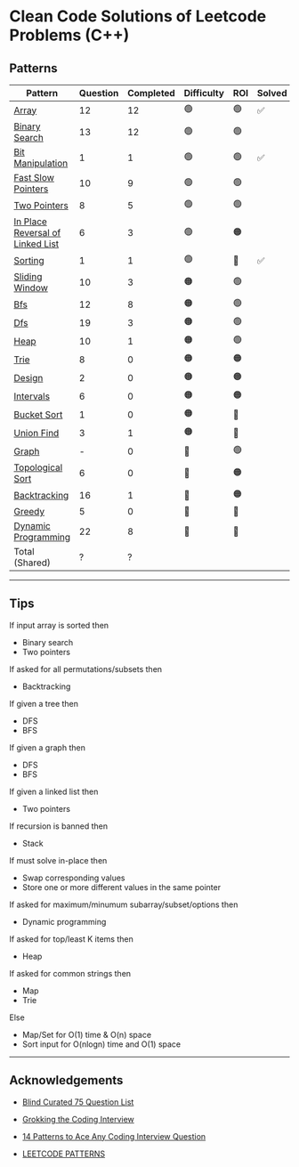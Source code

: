 # Clean Code Solutions of Leetcode Problems (C++)

## Patterns

| Pattern                                                                                                                                    | Question | Completed | Difficulty | ROI | Solved |
| ------------------------------------------------------------------------------------------------------------------------------------------ | -------- | --------- | ---------- | --- | ------ |
| [Array](https://github.com/gyaliniz/leetcode-cpp/tree/main/Patterns/Arrays)                                                                | 12       | 12        | 🟢         | 🟢  | ✅     |
| [Binary Search](https://github.com/gyaliniz/leetcode-cpp/tree/main/Patterns/Binary%20Search)                                               | 13       | 12        | 🟢         | 🟢  |        |
| [Bit Manipulation](https://github.com/gyaliniz/leetcode-cpp/tree/main/Patterns/Bit%20Manipulation)                                         | 1        | 1         | 🟢         | 🟢  | ✅     |
| [Fast Slow Pointers](https://github.com/gyaliniz/leetcode-cpp/tree/main/Patterns/Fast%20Slow%20Pointers)                                   | 10       | 9         | 🟢         | 🟢  |        |
| [Two Pointers](https://github.com/gyaliniz/leetcode-cpp/tree/main/Patterns/Two%20Pointers)                                                 | 8        | 5         | 🟢         | 🟢  |        |
| [In Place Reversal of Linked List](https://github.com/gyaliniz/leetcode-cpp/tree/main/Patterns/In%20Place%20Reversal%20Of%20Linked%20List) | 6        | 3         | 🟢         | 🟠  |        |
| [Sorting](https://github.com/gyaliniz/leetcode-cpp/tree/main/Patterns/Sorting)                                                             | 1        | 1         | 🟢         | 🔴  | ✅     |
| [Sliding Window](https://github.com/gyaliniz/leetcode-cpp/tree/main/Patterns/Sliding%20Window)                                             | 10       | 3         | 🟠         | 🟢  |        |
| [Bfs](https://github.com/gyaliniz/leetcode-cpp/tree/main/Patterns/Bfs)                                                                     | 12       | 8         | 🟠         | 🟢  |        |
| [Dfs](https://github.com/gyaliniz/leetcode-cpp/tree/main/Patterns/Dfs)                                                                     | 19       | 3         | 🟠         | 🟢  |        |
| [Heap](https://github.com/gyaliniz/leetcode-cpp/tree/main/Patterns/Heap)                                                                   | 10       | 1         | 🟠         | 🟢  |        |
| [Trie](https://github.com/gyaliniz/leetcode-cpp/tree/main/Patterns/Trie)                                                                   | 8        | 0         | 🟠         | 🟠  |        |
| [Design](https://github.com/gyaliniz/leetcode-cpp/tree/main/Patterns/Design)                                                               | 2        | 0         | 🟠         | 🟠  |        |
| [Intervals](https://github.com/gyaliniz/leetcode-cpp/tree/main/Patterns/Intervals)                                                         | 6        | 0         | 🟠         | 🟠  |        |
| [Bucket Sort](https://github.com/gyaliniz/leetcode-cpp/tree/main/Patterns/Bucket%20Sort)                                                   | 1        | 0         | 🟠         | 🔴  |        |
| [Union Find](https://github.com/gyaliniz/leetcode-cpp/tree/main/Patterns/Union%20Find)                                                     | 3        | 1         | 🟠         | 🔴  |        |
| [Graph](https://github.com/gyaliniz/leetcode-cpp/tree/main/Patterns/Graph)                                                                 | -        | 0         | 🔴         | 🟢  |        |
| [Topological Sort](https://github.com/gyaliniz/leetcode-cpp/tree/main/Patterns/Topological%20Sort)                                         | 6        | 0         | 🔴         | 🟠  |        |
| [Backtracking](https://github.com/gyaliniz/leetcode-cpp/tree/main/Patterns/Backtracking)                                                   | 16       | 1         | 🔴         | 🟠  |        |
| [Greedy](https://github.com/gyaliniz/leetcode-cpp/tree/main/Patterns/Greedy)                                                               | 5        | 0         | 🔴         | 🔴  |        |
| [Dynamic Programming](https://github.com/gyaliniz/leetcode-cpp/tree/main/Patterns/Dynamic%20Programming)                                   | 22       | 8         | 🔴         | 🔴  |        |
| Total (Shared)                                                                                                                             | ?        | ?         |            |     |

---

## Tips

If input array is sorted then

- Binary search
- Two pointers

If asked for all permutations/subsets then

- Backtracking

If given a tree then

- DFS
- BFS

If given a graph then

- DFS
- BFS

If given a linked list then

- Two pointers

If recursion is banned then

- Stack

If must solve in-place then

- Swap corresponding values
- Store one or more different values in the same pointer

If asked for maximum/minumum subarray/subset/options then

- Dynamic programming

If asked for top/least K items then

- Heap

If asked for common strings then

- Map
- Trie

Else

- Map/Set for O(1) time & O(n) space
- Sort input for O(nlogn) time and O(1) space

---

## Acknowledgements

- [Blind Curated 75 Question List](https://www.teamblind.com/post/New-Year-Gift---Curated-List-of-Top-100-LeetCode-Questions-to-Save-Your-Time-OaM1orEU)

- [Grokking the Coding Interview](https://www.educative.io/courses/grokking-the-coding-interview)

- [14 Patterns to Ace Any Coding Interview Question](https://hackernoon.com/14-patterns-to-ace-any-coding-interview-question-c5bb3357f6ed)

- [LEETCODE PATTERNS](https://seanprashad.com/leetcode-patterns/)
<!--
| []() | [Go](<..//Solutions/.md>) | 🟢 | |
-->
